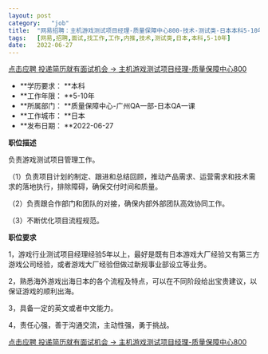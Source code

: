 ```yaml
---
layout:	post
category:	"job"
title:	"网易招聘：主机游戏测试项目经理-质量保障中心800-技术-测试类-日本本科5-10年"
tags:	[网易,招聘,面试,找工作,工作,内推,技术,测试类,日本,本科,5-10年]
date:	2022-06-27
---
```


[点击应聘 投递简历就有面试机会 ->  主机游戏测试项目经理-质量保障中心800](http://mobile.bole.netease.com/bole/boleDetail?id=41009&employeeId=346f03c3cda5f04c&key=all)



- **学历要求： **本科
- **工作年限： **5-10年
- **所属部门： **质量保障中心-广州QA一部-日本QA一课
- **工作城市： **日本
- **发布日期： **2022-06-27



**职位描述**

负责游戏测试项目管理工作。

（1）负责项目计划的制定、跟进和总结回顾，推动产品需求、运营需求和技术需求的落地执行，排除障碍，确保交付时间和质量。

（2）负责跟合作部门和团队的对接，确保内部外部团队高效协同工作。

（3）不断优化项目流程规范。



**职位要求**

1，游戏行业测试项目经理经验5年以上，最好是既有日本游戏大厂经验又有第三方游戏公司经验，或者游戏大厂经验但做过新规事业部设立等业务。

2，熟悉海外游戏出海日本的各个流程及特点，可以在不同阶段给出宝贵建议，以保证游戏的顺利出海。

3，具备一定的英文或者中文能力。

4，责任心强，善于沟通交流，主动性强，勇于挑战。





[点击应聘 投递简历就有面试机会 ->  主机游戏测试项目经理-质量保障中心800](http://mobile.bole.netease.com/bole/boleDetail?id=41009&employeeId=346f03c3cda5f04c&key=all)